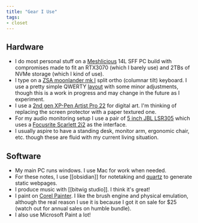 ```yaml
---
title: "Gear I Use"
tags: 
- closet
---
```


## Hardware
- I do most personal stuff on a [Meshlicious](https://ssupd.co/products/meshlicious) 14L SFF PC build with compromises made to fit an RTX3070 (which I barely use) and 2TBs of NVMe storage (which I kind of use).
- I type on a [ZSA moonlander mk I](https://www.zsa.io/moonlander/) split ortho (columnar tilt) keyboard. I use a pretty simple QWERTY [layout](https://configure.zsa.io/moonlander/layouts/njbZx/latest/0) with some minor adjustments, though this is a work in progress and may change in the future as I experiment.
- I use a [2nd gen XP-Pen Artist Pro 22](https://www.xp-pen.com/store/buy/artist-22-2nd-gen.html?gad=1) for digital art. I'm thinking of replacing the screen protector with a paper textured one.
- For my audio monitoring setup I use a pair of [5 inch JBL LSR305](https://jblpro.com/products/lsr305) which uses a [Focusrite Scarlett 2i2](https://focusrite.com/en/usb-audio-interface/scarlett/scarlett-2i2) as the interface.
- I usually aspire to have a standing desk, monitor arm, ergonomic chair, etc. though these are fluid with my current living situation.

## Software
- My main PC runs windows. I use Mac for work when needed.
- For these notes, I use [[obsidian]] for notetaking and [quartz](https://quartz.jzhao.xyz/) to generate static webpages.
- I produce music with [[bitwig studio]]. I think it's great!
- I paint on [Corel Painter](https://www.painterartist.com/en/product/painter/?sourceid=ptr2022-xx-ppc_brkws&x-vehicle=ppc_brkws&trial=false). I like the brush engine and physical emulation, although the real reason I use it is because I got it on sale for $25 (watch out for annual sales on humble bundle).
- I also use Microsoft Paint a lot!